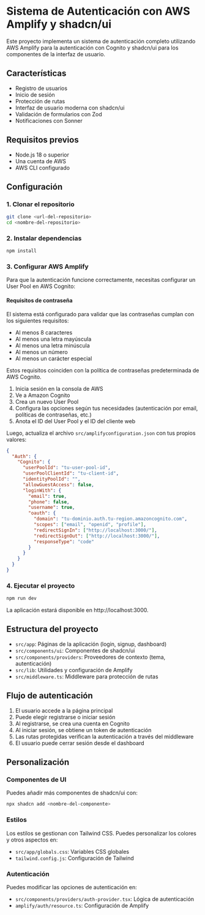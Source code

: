 # Sistema de Autenticación con AWS Amplify y shadcn/ui

Este proyecto implementa un sistema de autenticación completo utilizando AWS Amplify para la autenticación con Cognito y shadcn/ui para los componentes de la interfaz de usuario.

## Características

- Registro de usuarios
- Inicio de sesión
- Protección de rutas
- Interfaz de usuario moderna con shadcn/ui
- Validación de formularios con Zod
- Notificaciones con Sonner

## Requisitos previos

- Node.js 18 o superior
- Una cuenta de AWS
- AWS CLI configurado

## Configuración

### 1. Clonar el repositorio

```bash
git clone <url-del-repositorio>
cd <nombre-del-repositorio>
```

### 2. Instalar dependencias

```bash
npm install
```

### 3. Configurar AWS Amplify

Para que la autenticación funcione correctamente, necesitas configurar un User Pool en AWS Cognito:

#### Requisitos de contraseña

El sistema está configurado para validar que las contraseñas cumplan con los siguientes requisitos:
- Al menos 8 caracteres
- Al menos una letra mayúscula
- Al menos una letra minúscula
- Al menos un número
- Al menos un carácter especial

Estos requisitos coinciden con la política de contraseñas predeterminada de AWS Cognito.

1. Inicia sesión en la consola de AWS
2. Ve a Amazon Cognito
3. Crea un nuevo User Pool
4. Configura las opciones según tus necesidades (autenticación por email, políticas de contraseñas, etc.)
5. Anota el ID del User Pool y el ID del cliente web

Luego, actualiza el archivo `src/amplifyconfiguration.json` con tus propios valores:

```json
{
  "Auth": {
    "Cognito": {
      "userPoolId": "tu-user-pool-id",
      "userPoolClientId": "tu-client-id",
      "identityPoolId": "",
      "allowGuestAccess": false,
      "loginWith": {
        "email": true,
        "phone": false,
        "username": true,
        "oauth": {
          "domain": "tu-dominio.auth.tu-region.amazoncognito.com",
          "scopes": ["email", "openid", "profile"],
          "redirectSignIn": ["http://localhost:3000/"],
          "redirectSignOut": ["http://localhost:3000/"],
          "responseType": "code"
        }
      }
    }
  }
}
```

### 4. Ejecutar el proyecto

```bash
npm run dev
```

La aplicación estará disponible en http://localhost:3000.

## Estructura del proyecto

- `src/app`: Páginas de la aplicación (login, signup, dashboard)
- `src/components/ui`: Componentes de shadcn/ui
- `src/components/providers`: Proveedores de contexto (tema, autenticación)
- `src/lib`: Utilidades y configuración de Amplify
- `src/middleware.ts`: Middleware para protección de rutas

## Flujo de autenticación

1. El usuario accede a la página principal
2. Puede elegir registrarse o iniciar sesión
3. Al registrarse, se crea una cuenta en Cognito
4. Al iniciar sesión, se obtiene un token de autenticación
5. Las rutas protegidas verifican la autenticación a través del middleware
6. El usuario puede cerrar sesión desde el dashboard

## Personalización

### Componentes de UI

Puedes añadir más componentes de shadcn/ui con:

```bash
npx shadcn add <nombre-del-componente>
```

### Estilos

Los estilos se gestionan con Tailwind CSS. Puedes personalizar los colores y otros aspectos en:

- `src/app/globals.css`: Variables CSS globales
- `tailwind.config.js`: Configuración de Tailwind

### Autenticación

Puedes modificar las opciones de autenticación en:

- `src/components/providers/auth-provider.tsx`: Lógica de autenticación
- `amplify/auth/resource.ts`: Configuración de Amplify
